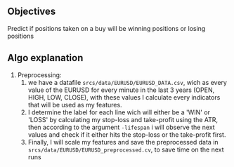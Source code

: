 ## Objectives
Predict if positions taken on a buy will be winning positions or losing positions 

## Algo explanation
1. Preprocessing:<br>
   1. we have a datafile `srcs/data/EURUSD/EURUSD_DATA.csv`, wich as every value of the EURUSD for every minute in the last 3 years (OPEN, HIGH, LOW, CLOSE),
with these values I calculate every indicators that will be used as my features.
   2. I determine the label for each line wich will either be a 'WIN' or 'LOSS' by calculating my stop-loss
and take-profit using the ATR, then according to the argument `-lifespan` i will observe the next values and check if it either hits the
stop-loss or the take-profit first.
   3. Finally, I will scale my features and save the preprocessed data in `srcs/data/EURUSD/EURUSD_preprocessed.cv`, to save time on the next runs
